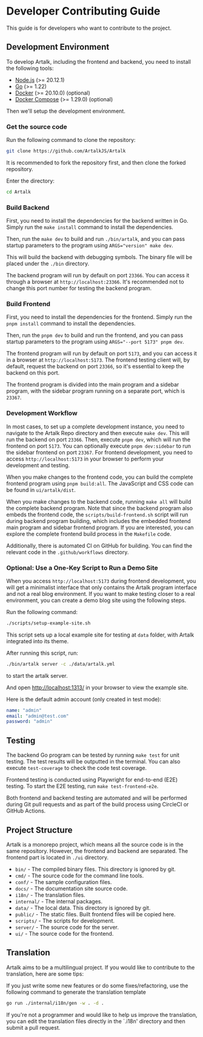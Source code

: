 # Developer Contributing Guide

This guide is for developers who want to contribute to the project.

## Development Environment

To develop Artalk, including the frontend and backend, you need to install the following tools:

- [Node.js](https://nodejs.org/en/) (>= 20.12.1)
- [Go](https://golang.org/) (>= 1.22)
- [Docker](https://www.docker.com/) (>= 20.10.0) (optional)
- [Docker Compose](https://docs.docker.com/compose/) (>= 1.29.0) (optional)

Then we'll setup the development environment.

### Get the source code

Run the following command to clone the repository:

```sh
git clone https://github.com/ArtalkJS/Artalk
```

It is recommended to fork the repository first, and then clone the forked repository.

Enter the directory:

```sh
cd Artalk
```

### Build Backend

First, you need to install the dependencies for the backend written in Go. Simply run the `make install` command to install the dependencies.

Then, run the `make dev` to build and run `./bin/artalk`, and you can pass startup parameters to the program using `ARGS="version" make dev`.

This will build the backend with debugging symbols. The binary file will be placed under the `./bin` directory.

The backend program will run by default on port `23366`. You can access it through a browser at `http://localhost:23366`. It's recommended not to change this port number for testing the backend program.

### Build Frontend

First, you need to install the dependencies for the frontend. Simply run the `pnpm install` command to install the dependencies.

Then, run the `pnpm dev` to build and run the frontend, and you can pass startup parameters to the program using `ARGS="--port 5173" pnpm dev`.

The frontend program will run by default on port `5173`, and you can access it in a browser at `http://localhost:5173`. The frontend testing client will, by default, request the backend on port `23366`, so it's essential to keep the backend on this port.

The frontend program is divided into the main program and a sidebar program, with the sidebar program running on a separate port, which is `23367`.

### Development Workflow

In most cases, to set up a complete development instance, you need to navigate to the Artalk Repo directory and then execute `make dev`. This will run the backend on port `23366`. Then, execute `pnpm dev`, which will run the frontend on port `5173`. You can optionally execute `pnpm dev:sidebar` to run the sidebar frontend on port `23367`. For frontend development, you need to access `http://localhost:5173` in your browser to perform your development and testing.

When you make changes to the frontend code, you can build the complete frontend program using `pnpm build:all`. The JavaScript and CSS code can be found in `ui/artalk/dist`.

When you make changes to the backend code, running `make all` will build the complete backend program. Note that since the backend program also embeds the frontend code, the `scripts/build-frontend.sh` script will run during backend program building, which includes the embedded frontend main program and sidebar frontend program. If you are interested, you can explore the complete frontend build process in the `Makefile` code.

Additionally, there is automated CI on GitHub for building. You can find the relevant code in the `.github/workflows` directory.

### Optional: Use a One-Key Script to Run a Demo Site

When you access `http://localhost:5173` during frontend development, you will get a minimalist interface that only contains the Artalk program interface and not a real blog environment. If you want to make testing closer to a real environment, you can create a demo blog site using the following steps.

Run the following command:

```sh
./scripts/setup-example-site.sh
```

This script sets up a local example site for testing at `data` folder, with Artalk integrated into its theme.

After running this script, run:

```sh
./bin/artalk server -c ./data/artalk.yml
```

to start the artalk server.

And open <http://localhost:1313/> in your browser to view the example site.

Here is the default admin account (only created in test mode):

```yaml
name: "admin"
email: "admin@test.com"
password: "admin"
```

## Testing

The backend Go program can be tested by running `make test` for unit testing. The test results will be outputted in the terminal. You can also execute `test-coverage` to check the code test coverage.

Frontend testing is conducted using Playwright for end-to-end (E2E) testing. To start the E2E testing, run `make test-frontend-e2e`.

Both frontend and backend testing are automated and will be performed during Git pull requests and as part of the build process using CircleCI or GitHub Actions.

## Project Structure

Artalk is a monorepo project, which means all the source code is in the same repository. However, the frontend and backend are separated. The frontend part is located in `./ui` directory.

- `bin/` - The compiled binary files. This directory is ignored by git.
- `cmd/` - The source code for the command line tools.
- `conf/` - The sample configuration files.
- `docs/` - The documentation site source code.
- `i18n/` - The translation files.
- `internal/` - The internal packages.
- `data/` - The local data. This directory is ignored by git.
- `public/` - The static files. Built frontend files will be copied here.
- `scripts/` - The scripts for development.
- `server/` - The source code for the server.
- `ui/` - The source code for the frontend.

## Translation

Artalk aims to be a multilingual project. If you would like to contribute to the translation, here are some tips:

If you just write some new features or do some fixes/refactoring, use the following command to generate the translation template

```sh
go run ./internal/i18n/gen -w . -d .
```

If you're not a programmer and would like to help us improve the translation, you can edit the translation files directly in the `.i18n' directory and then submit a pull request.
